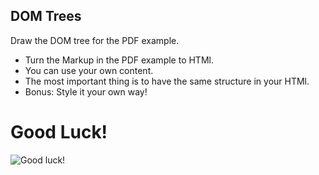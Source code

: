 ## DOM Trees

Draw the DOM tree for the PDF example.
- Turn the Markup in the PDF example to HTMl. 
- You can use your own content.
- The most important thing is to have the same structure in your HTMl.
- Bonus: Style it your own way!

# Good Luck!
![Good luck!](https://media.giphy.com/media/12XDYvMJNcmLgQ/giphy.gif)

